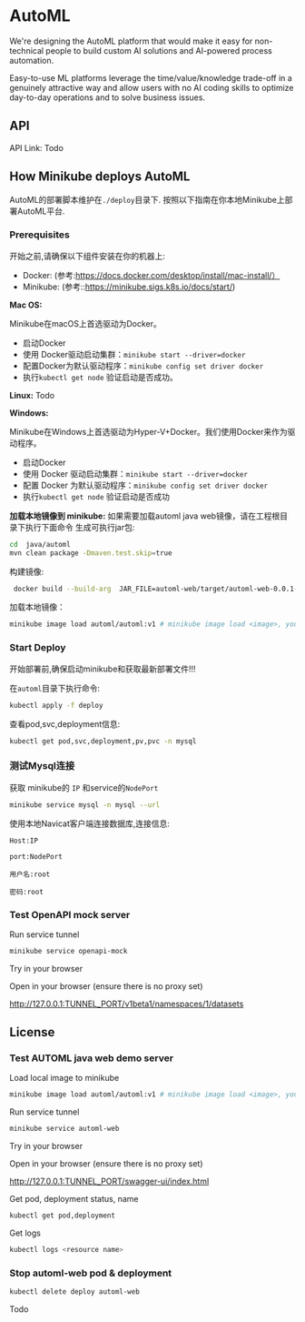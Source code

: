 # AutoML

We're designing the AutoML platform that would make it easy for non-technical people to build custom AI solutions and
AI-powered process automation.

Easy-to-use ML platforms leverage the time/value/knowledge trade-off in a genuinely attractive way and allow users with
no AI coding skills to optimize day-to-day operations and to solve business issues.

## API

API Link: Todo

## How Minikube deploys AutoML

AutoML的部署脚本维护在``./deploy``目录下.
按照以下指南在你本地Minikube上部署AutoML平台.

### Prerequisites

开始之前,请确保以下组件安装在你的机器上:

- Docker: (参考:https://docs.docker.com/desktop/install/mac-install/）
- Minikube:  (参考::https://minikube.sigs.k8s.io/docs/start/)

**Mac OS:**

Minikube在macOS上首选驱动为Docker。

- 启动Docker
- 使用 Docker驱动启动集群：`minikube start --driver=docker`
- 配置Docker为默认驱动程序：`minikube config set driver docker`
- 执行`kubectl get node` 验证启动是否成功。

**Linux:** Todo

**Windows:**

Minikube在Windows上首选驱动为Hyper-V+Docker。我们使用Docker来作为驱动程序。

- 启动Docker
- 使用 Docker 驱动启动集群：`minikube start --driver=docker`
- 配置 Docker 为默认驱动程序：`minikube config set driver docker`
- 执行`kubectl get node` 验证启动是否成功


**加载本地镜像到 minikube:**
如果需要加载automl java web镜像，请在工程根目录下执行下面命令
  生成可执行jar包:
```bash
cd  java/automl
mvn clean package -Dmaven.test.skip=true
```
构建镜像:
```bash
 docker build --build-arg  JAR_FILE=automl-web/target/automl-web-0.0.1-SNAPSHOT.jar -t automl/automl:v1 .
```

加载本地镜像：
```bash
minikube image load automl/automl:v1 # minikube image load <image>, your local image
```

### Start Deploy

开始部署前,确保启动minikube和获取最新部署文件!!!

在``automl``目录下执行命令:

```bash
kubectl apply -f deploy
```

查看pod,svc,deployment信息:

```bash
kubectl get pod,svc,deployment,pv,pvc -n mysql
```

### 测试Mysql连接

获取 minikube的 `IP` 和service的`NodePort`

```bash
minikube service mysql -n mysql --url
```

使用本地Navicat客户端连接数据库,连接信息:

``Host:IP``

``port:NodePort``

``用户名:root``

``密码:root``


### Test OpenAPI mock server

Run service tunnel

```bash
minikube service openapi-mock
```

Try in your browser

Open in your browser (ensure there is no proxy set)

http://127.0.0.1:TUNNEL_PORT/v1beta1/namespaces/1/datasets

## License

### Test AUTOML java web demo server

Load local image to minikube

```bash
minikube image load automl/automl:v1 # minikube image load <image>, your local image
```
Run service tunnel

```bash
minikube service automl-web
```

Try in your browser

Open in your browser (ensure there is no proxy set)

http://127.0.0.1:TUNNEL_PORT/swagger-ui/index.html

Get pod, deployment status, name
```bash
kubectl get pod,deployment
```

Get logs
```bash
kubectl logs <resource name>
```

### Stop automl-web pod & deployment

```bash
kubectl delete deploy automl-web
```

Todo
